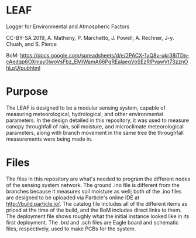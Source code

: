 # LEAF
Logger for Environmental and Atmospheric Factors

CC-BY-SA 2019, A. Matheny, P. Marchetto, J. Powell, A. Rechner, J-y. Chuah, and S. Pierce

BoM: https://docs.google.com/spreadsheets/d/e/2PACX-1vQ8v-ukr38iTDn-cAedqp6OXnIay0lwoVsFbz_EMlWamA66PgREalaegVoSEzRlPvawVt73zznOhLpU/pubhtml

# Purpose
The LEAF is designed to be a modular sensing system, capable of measuring meteorological, hydrological, and other environmental parameters. In the design detailed in this repository, it was used to measure canopy throughfall of rain, soil moisture, and microclimate meteorological parameters, along with branch movement in the same tree the throughfall measurements were being made in.

# Files
The files in this repository are what's needed to program the different nodes of the sensing system network. The ground .ino file is different from the branches because it measures soil moisture as well; both of the .ino files are designed to be uploaded via Particle's online IDE at http://build.particle.io/. The catalog file includes all of the different items as priced at the time of the build, and the BoM includes direct links to them. The deployment file shows roughly what the initial instance looked like in its first deployment. The .brd and .sch files are Eagle board and schematic files, respectively, used to make PCBs for the system.
